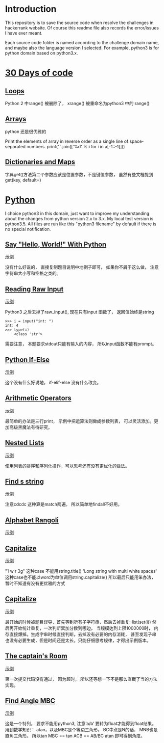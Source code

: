 # Introduction

This repository is to save the source code when resolve the challenges in hackerrank website.
Of course this readme file also records the error/issues I have ever meant.

Each source code folder is named according to the challenge domain name, and maybe also the
language version I selected. For example, python3 is for python domain based on python3.x.


# [30 Days of code](https://www.hackerrank.com/domains/tutorials/30-days-of-code)

## [Loops](https://www.hackerrank.com/challenges/30-loops)

Python 2 中range() 被删除了， xrange() 被重命名为python3 中的 range()


## [Arrays](https://www.hackerrank.com/challenges/30-arrays)

python 还是很优雅的

Print the elements of array in reverse order as a single line of space-separated numbers.
print(' '.join(['%d' % i for i in a[-1::-1]]))


## [Dictionaries and Maps](https://www.hackerrank.com/challenges/30-dictionaries-and-maps)

字典get()方法第二个参数应该是位置参数，不是键值参数， 虽然有些文档提到get(key, default=<default>)


# [Python](https://www.hackerrank.com/domains/python)

I choice python3 in this domain, just want to improve my understanding about the changes
from python version 2.x to 3.x. My local test version is python3.5. All files are run
like this "python3 filename" by default if there is no special notification.


## [Say "Hello, World!" With Python](https://www.hackerrank.com/challenges/py-hello-world)

[示例](https://github.com/hoxm/hackerrankChallenge/blob/master/python3/helloworld.py)

没有什么好说的， 直接复制题目说明中地例子即可， 如果你不屑于这么做， 注意字符串大小写和空格之类的。

## [Reading Raw Input](https://www.hackerrank.com/challenges/python-raw-input)

[示例](https://github.com/hoxm/hackerrankChallenge/blob/master/python3/reading_raw_input.py)

Python3 之后去掉了raw_input(),  现在只有input 函数了， 返回值始终是string

    >>> i = input("int: ")
    int: 4
    >>> type(i)
        <class 'str'>

需要注意， 本题要求stdout只能有输入的内容， 所以input函数不能有prompt。


## [Python If-Else](https://www.hackerrank.com/challenges/py-if-else)

[示例](https://github.com/hoxm/hackerrankChallenge/blob/master/python3/py_if_else.py)

这个没有什么好说地， if-elif-else 没有什么改变。


## [Arithmetic Operators](https://www.hackerrank.com/challenges/python-arithmetic-operators)

[示例](https://github.com/hoxm/hackerrankChallenge/blob/master/python3/arithmetic_operators.py)

最简单的办法是三行print， 示例中把运算法则做成参数列表， 可以灵活添加。更加高级黑魔法有待研究。


## [Nested Lists](https://www.hackerrank.com/challenges/nested-list)

[示例](https://github.com/hoxm/hackerrankChallenge/blob/master/python3/nested_lists.py)

使用列表的排序和序列化操作，可以思考还有没有更优化的做法。


## [Find s string](https://www.hackerrank.com/challenges/find-a-string)

[示例](https://github.com/hoxm/hackerrankChallenge/blob/master/python3/find_a_string.py)

注意cdcdc 这种算是match两遍， 所以简单地findall不好用。


## [Alphabet Rangoli](https://www.hackerrank.com/challenges/alphabet-rangoli)

[示例](https://github.com/hoxm/hackerrankChallenge/blob/master/python3/alphabet_rangoli.py)


## [Capitalize](https://www.hackerrank.com/challenges/capitalize)

[示例](https://github.com/hoxm/hackerrankChallenge/blob/master/python3/capitalize.py)

"1 w r 3g" 这种case 不能用string.title()
'Long string with     multi white spaces' 这种case也不能以word为单位调用string.capitalize()
所以最后只能用笨办法， 暂时不知道有没有更优雅的方式



## [Capitalize](https://www.hackerrank.com/challenges/the-minion-game)

[示例](https://github.com/hoxm/hackerrankChallenge/blob/master/python3/the_minion_game.py)

最开始的时候被题目误导，首先等到所有子字符串，然后去掉重复: list(set(l))
然后再开始统计重复，一次判断累加分数到哪边。
当规模达到上限1000000时， 内存直接爆掉。生成字串时候直接判断，去掉没有必要的内存消耗，
甚至发现子串也没有必要生成，但是时间还是太长。只能仔细思考规律，才得出示例版本。


## [The captain's Room](https://www.hackerrank.com/challenges/the-captains-room)

[示例](https://github.com/hoxm/hackerrankChallenge/blob/master/python3/the_captains_room.py)

第一次提交代码没有通过， 因为超时， 所以还等想一下不是那么直截了当的方法实现。


## [Find Angle MBC](https://www.hackerrank.com/challenges/find-angle)

[示例](https://github.com/hoxm/hackerrankChallenge/blob/master/python3/find_angle.py)

这是一个特列， 要求不能用python3, 注意‘a/b’ 要转为float才能得到float结果。
用到数学知识： atan，以及MBC是个等边三角形， BC中点是N的话， MNB也是直角三角形。
所以tan MBC == tan ACB == AB/BC  atan 即可得到角度。

